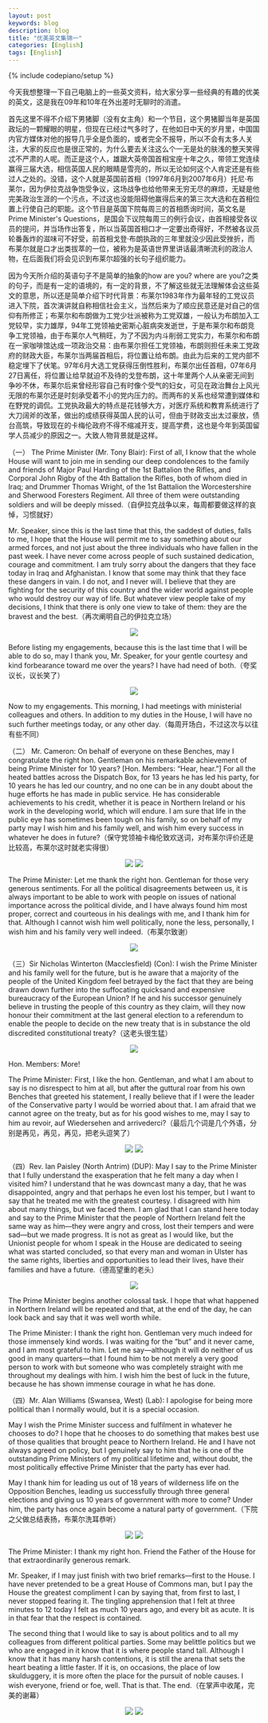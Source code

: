 ```yaml
---
layout: post
keywords: blog
description: blog
title: "优美英文集锦一"
categories: [English]
tags: [English]
---
```

{% include codepiano/setup %}

今天我想整理一下自己电脑上的一些英文资料，给大家分享一些经典的有趣的优美的英文，这是我在09年和10年在外出差时无聊时的消遣。

首先这里不得不介绍下男猪脚（没有女主角）和一个节目，这个男猪脚当年是英国政坛的一颗耀眼的明星，但现在已经过气多时了，在他如日中天的岁月里，中国国内官方媒体对他的报导几乎全是负面的，或者完全不报导，所以不会有太多人关注，大家的反应也是很正常的，为什么要去关注这么个一无是处的肤浅的整天笑得忒不严肃的人呢。而正是这个人，雄踞大英帝国首相宝座十年之久，带领工党连续赢得三届大选，相信英国人民的眼睛是雪亮的，所以无论如何这个人肯定还是有些过人之处的。没错，这个人就是英国前首相（1997年6月到2007年6月）托尼·布莱尔，因为伊拉克战争饱受争议，这场战争也给他带来无穷无尽的麻烦，无疑是他完美政治生涯的一个污点，不过这也没能阻碍他赢得后来的第三次大选和在首相位置上行使自己的职能。这个节目是英国下院每周三的首相质询时间，英文名是Prime Minister's Questions，是国会下议院每周三的例行会议，由首相接受各议员的提问，并当场作出答复，所以当英国首相口才一定要出奇得好，不然被各议员轮番轰炸的滋味可不好受，前首相戈登·布朗执政的三年里就没少因此受挫折，而布莱尔就是口才出类拔萃的一位，被称为是英语世界里讲话最清晰流利的政治人物，在后面我们将会见识到布莱尔超强的长句子组织能力。

因为今天所介绍的英语句子不是简单的抽象的how are you? where are you?之类的句子，而是有一定的语境的，有一定的背景，不了解这些就无法理解体会这些英文的意思，所以还是简单介绍下时代背景：布莱尔1983年作为最年轻的工党议员进入下院，首次演讲就自称相信社会主义，当然后来为了顺应民意还是对自己的信仰有所修正；布莱尔和布朗做为工党少壮派被称为工党双雄，一般认为布朗加入工党较早，实力雄厚，94年工党领袖史密斯心脏病突发逝世，于是布莱尔和布朗竞争工党领袖，由于布莱尔人气稍旺，为了不因为内斗削弱工党实力，布莱尔和布朗在一家咖啡馆达成一项政治交易：由布莱尔担任工党领袖，布朗则担任未来工党政府的财政大臣，布莱尔当两届首相后，将位置让给布朗。由此为后来的工党内部不稳定埋下了伏笔。97年6月大选工党获得压倒性胜利，布莱尔出任首相，07年6月27日离任，将位置让给早就迫不及待的戈登布朗，这十年里两个人从亲密无间到争吵不休，布莱尔后来曾经形容自己有时像个受气的妇女，可见在政治舞台上风光无限的布莱尔还是时刻承受着不小的党内压力的。而两布的关系也经常遭到媒体和在野党的调侃。工党执政最大的特点是花钱够大方，对医疗系统和教育系统进行了大刀阔斧的改革，做出的成绩获得英国人民的认可，但由于财政支出太过豪放，债台高筑，导致现在的卡梅伦政府不得不缩减开支，提高学费，这也是今年到英国留学人员减少的原因之一。大致人物背景就是这样。

（一） The Prime Minister (Mr. Tony Blair): First of all, I know that the whole House will want to join me in sending our deep condolences to the family and friends of Major Paul Harding of the 1st Battalion the Rifles, and Corporal John Rigby of the 4th Battalion the Rifles, both of whom died in Iraq; and Drummer Thomas Wright, of the 1st Battalion the Worcestershire and Sherwood Foresters Regiment. All three of them were outstanding soldiers and will be deeply missed.（自伊拉克战争以来，每周都要做这样的哀悼，习惯就好）

Mr. Speaker, since this is the last time that this, the saddest of duties, falls to me, I hope that the House will permit me to say something about our armed forces, and not just about the three individuals who have fallen in the past week. I have never come across people of such sustained dedication, courage and commitment. I am truly sorry about the dangers that they face today in Iraq and Afghanistan. I know that some may think that they face these dangers in vain. I do not, and I never will. I believe that they are fighting for the security of this country and the wider world against people who would destroy our way of life. But whatever view people take of my decisions, I think that there is only one view to take of them: they are the bravest and the best.（再次阐明自己的伊拉克立场）


<center><img src="/image/english01.jpg"></center>

Before listing my engagements, because this is the last time that I will be able to do so, may I thank you, Mr. Speaker, for your gentle courtesy and kind forbearance toward me over the years? I have had need of both.（夸奖议长，议长笑了）

<center><img src="/image/english02.jpg"></center>

Now to my engagements. This morning, I had meetings with ministerial colleagues and others. In addition to my duties in the House, I will have no such further meetings today, or any other day.（每周开场白，不过这次与以往有些不同）

（二） Mr. Cameron: On behalf of everyone on these Benches, may I congratulate the right hon. Gentleman on his remarkable achievement of being Prime Minister for 10 years? [Hon. Members: “Hear, hear.”] For all the heated battles across the Dispatch Box, for 13 years he has led his party, for 10 years he has led our country, and no one can be in any doubt about the huge efforts he has made in public service. He has considerable achievements to his credit, whether it is peace in Northern Ireland or his work in the developing world, which will endure. I am sure that life in the public eye has sometimes been tough on his family, so on behalf of my party may I wish him and his family well, and wish him every success in whatever he does in future?（保守党领袖卡梅伦致欢送词，对布莱尔评价还是比较高，布莱尔这时就老实得很）

<center><img src="/image/english03.jpg">
<img src="/image/english04.jpg"></center>

The Prime Minister: Let me thank the right hon. Gentleman for those very generous sentiments. For all the political disagreements between us, it is always important to be able to work with people on issues of national importance across the political divide, and I have always found him most proper, correct and courteous in his dealings with me, and I thank him for that. Although I cannot wish him well politically, none the less, personally, I wish him and his family very well indeed.（布莱尔致谢）

<center><img src="/image/english05.jpg"></center>

（三）Sir Nicholas Winterton (Macclesfield) (Con): I wish the Prime Minister and his family well for the future, but is he aware that a majority of the people of the United Kingdom feel betrayed by the fact that they are being drawn down further into the suffocating quicksand and expensive bureaucracy of the European Union? If he and his successor genuinely believe in trusting the people of this country as they claim, will they now honour their commitment at the last general election to a referendum to enable the people to decide on the new treaty that is in substance the old discredited constitutional treaty?（这老头很生猛）

<center><img src="/image/english06.jpg"></center>

Hon. Members: More!

The Prime Minister: First, I like the hon. Gentleman, and what I am about to say is no disrespect to him at all, but after the guttural roar from his own Benches that greeted his statement, I really believe that if I were the leader of the Conservative party I would be worried about that. I am afraid that we cannot agree on the treaty, but as for his good wishes to me, may I say to him au revoir, auf Wiedersehen and arrivederci?（最后几个词是几个外语，分别是再见，再见，再见，把老头逗笑了）

<center><img src="/image/english07.jpg">
<img src="/image/english08.jpg"></center>

（四）Rev. Ian Paisley (North Antrim) (DUP): May I say to the Prime Minister that I fully understand the exasperation that he felt many a day when I visited him? I understand that he was downcast many a day, that he was disappointed, angry and that perhaps he even lost his temper, but I want to say that he treated me with the greatest courtesy. I disagreed with him about many things, but we faced them. I am glad that I can stand here today and say to the Prime Minister that the people of Northern Ireland felt the same way as him—they were angry and cross, lost their tempers and were sad—but we made progress. It is not as great as I would like, but the Unionist people for whom I speak in the House are dedicated to seeing what was started concluded, so that every man and woman in Ulster has the same rights, liberties and opportunities to lead their lives, have their families and have a future.（德高望重的老头）

<center><img src="/image/english09.jpg"></center>

The Prime Minister begins another colossal task. I hope that what happened in Northern Ireland will be repeated and that, at the end of the day, he can look back and say that it was well worth while.

The Prime Minister: I thank the right hon. Gentleman very much indeed for those immensely kind words. I was waiting for the “but” and it never came, and I am most grateful to him. Let me say—although it will do neither of us good in many quarters—that I found him to be not merely a very good person to work with but someone who was completely straight with me throughout my dealings with him. I wish him the best of luck in the future, because he has shown immense courage in what he has done.

（四）Mr. Alan Williams (Swansea, West) (Lab): I apologise for being more political than I normally would, but it is a special occasion.

May I wish the Prime Minister success and fulfilment in whatever he chooses to do? I hope that he chooses to do something that makes best use of those qualities that brought peace to Northern Ireland. He and I have not always agreed on policy, but I genuinely say to him that he is one of the outstanding Prime Ministers of my political lifetime and, without doubt, the most politically effective Prime Minister that the party has ever had.

May I thank him for leading us out of 18 years of wilderness life on the Opposition Benches, leading us successfully through three general elections and giving us 10 years of government with more to come? Under him, the party has once again become a natural party of government.（下院之父做总结表扬，布莱尔洗耳恭听）

<center><img src="/image/english10.jpg">
<img src="/image/english11.jpg"></center>

The Prime Minister: I thank my right hon. Friend the Father of the House for that extraordinarily generous remark.

Mr. Speaker, if I may just finish with two brief remarks—first to the House. I have never pretended to be a great House of Commons man, but I pay the House the greatest compliment I can by saying that, from first to last, I never stopped fearing it. The tingling apprehension that I felt at three minutes to 12 today I felt as much 10 years ago, and every bit as acute. It is in that fear that the respect is contained.

The second thing that I would like to say is about politics and to all my colleagues from different political parties. Some may belittle politics but we who are engaged in it know that it is where people stand tall. Although I know that it has many harsh contentions, it is still the arena that sets the heart beating a little faster. If it is, on occasions, the place of low skulduggery, it is more often the place for the pursuit of noble causes. I wish everyone, friend or foe, well. That is that. The end.（在掌声中收尾，完美的谢幕）

<center><img src="/image/english12.jpg">
<img src="/image/english13.jpg"></center>